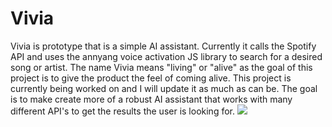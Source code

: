 # Vivia
Vivia is prototype that is a simple AI assistant. Currently it calls the Spotify API and uses the annyang voice activation JS library to search for a desired song or artist. The name Vivia means "living" or "alive" as the goal of this project is to give the product the feel of coming alive. This project is currently being worked on and I will update it as much as can be. The goal is to make create more of a robust AI assistant that works with many different API's to get the results the user is looking for. 
![](https://github.com/cponeill/Vivia/tree/master/public/images/Vivian.png)
